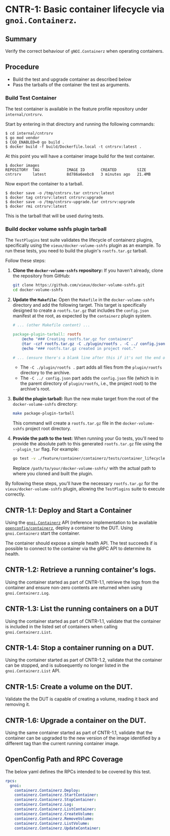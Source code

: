 # CNTR-1: Basic container lifecycle via `gnoi.Containerz`.

## Summary

Verify the correct behaviour of `gNOI.Containerz` when operating containers.

## Procedure

* Build the test and upgrade container as described below
* Pass the tarballs of the container the test as arguments.

### Build Test Container

The test container is available in the feature profile repository under
`internal/cntrsrv`.

Start by entering in that directory and running the following commands:

```shell
$ cd internal/cntrsrv
$ go mod vendor
$ CGO_ENABLED=0 go build .
$ docker build -f build/Dockerfile.local -t cntrsrv:latest .
```

At this point you will have a container image build for the test container.

```shell
$ docker images
REPOSITORY  TAG            IMAGE ID       CREATED         SIZE
cntrsrv     latest         8d786a6eebc8   3 minutes ago   21.4MB
```

Now export the container to a tarball.

```shell
$ docker save -o /tmp/cntrsrv.tar cntrsrv:latest
$ docker tag cntrsrv:latest cntrsrv:upgrade
$ docker save -o /tmp/cntrsrv-upgrade.tar cntrsrv:upgrade
$ docker rmi cntrsrv:latest
```

This is the tarball that will be used during tests.

### Build docker volume sshfs plugin tarball

The `TestPlugins` test suite validates the lifecycle of containerz plugins, specifically using the `vieux/docker-volume-sshfs` plugin as an example. To run these tests, you need to build the plugin's `rootfs.tar.gz` tarball.

Follow these steps:

1.  **Clone the `docker-volume-sshfs` repository:**
    If you haven't already, clone the repository from GitHub:
    ```bash
    git clone https://github.com/vieux/docker-volume-sshfs.git
    cd docker-volume-sshfs
    ```

2.  **Update the `Makefile`:**
    Open the `Makefile` in the `docker-volume-sshfs` directory and add the following target. This target is specifically designed to create a `rootfs.tar.gz` that includes the `config.json` manifest at the root, as expected by the `containerz` plugin system.

    ```makefile
    # ... (other Makefile content) ...

    package-plugin-tarball: rootfs
    	@echo "### Creating rootfs.tar.gz for containerz"
    	@tar -czf rootfs.tar.gz -C ./plugin/rootfs . -C ../ config.json
    	@echo "### rootfs.tar.gz created in project root."

    # ... (ensure there's a blank line after this if it's not the end of the file) ...
    ```
    *   The `-C ./plugin/rootfs .` part adds all files from the `plugin/rootfs` directory to the archive.
    *   The `-C ../ config.json` part adds the `config.json` file (which is in the parent directory of `plugin/rootfs`, i.e., the project root) to the archive's root.

3.  **Build the plugin tarball:**
    Run the new make target from the root of the `docker-volume-sshfs` directory:
    ```bash
    make package-plugin-tarball
    ```
    This command will create a `rootfs.tar.gz` file in the `docker-volume-sshfs` project root directory.

4.  **Provide the path to the test:**
    When running your Go tests, you'll need to provide the absolute path to this generated `rootfs.tar.gz` file using the `--plugin_tar` flag. For example:
    ```bash
    go test -v ./feature/container/containerz/tests/container_lifecycle/... --plugin_tar=/path/to/your/docker-volume-sshfs/rootfs.tar.gz
    ```
    Replace `/path/to/your/docker-volume-sshfs/` with the actual path to where you cloned and built the plugin.

By following these steps, you'll have the necessary `rootfs.tar.gz` for the `vieux/docker-volume-sshfs` plugin, allowing the `TestPlugins` suite to execute correctly.

## CNTR-1.1: Deploy and Start a Container

Using the
[`gnoi.Containerz`](https://github.com/openconfig/gnoi/tree/main/containerz) API
(reference implementation to be available
[`openconfig/containerz`](https://github.com/openconfig/containerz), deploy a
container to the DUT. Using `gnoi.Containerz` start the container.

The container should expose a simple health API. The test succeeds if is
possible to connect to the container via the gRPC API to determine its health.

## CNTR-1.2: Retrieve a running container's logs.

Using the container started as part of CNTR-1.1, retrieve the logs from the
container and ensure non-zero contents are returned when using
`gnoi.Containerz.Log`.

## CNTR-1.3: List the running containers on a DUT

Using the container started as part of CNTR-1.1, validate that the container is
included in the listed set of containers when calling `gnoi.Containerz.List`.

## CNTR-1.4: Stop a container running on a DUT.

Using the container started as part of CNTR-1.2, validate that the container can
be stopped, and is subsequently no longer listed in the `gnoi.Containerz.List`
API.

## CNTR-1.5: Create a volume on the DUT.

Validate the the DUT is capable of creating a volume, reading it back
and removing it. 

## CNTR-1.6: Upgrade a container on the DUT.

Using the same container started as part of CNTR-1.1, validate that the container
can be upgraded to the new version of the image identified by a different tag
than the current running container image. 

## OpenConfig Path and RPC Coverage

The below yaml defines the RPCs intended to be covered by this test.

```yaml
rpcs:
  gnoi:
    containerz.Containerz.Deploy:
    containerz.Containerz.StartContainer:
    containerz.Containerz.StopContainer:
    containerz.Containerz.Log:
    containerz.Containerz.ListContainer:
    containerz.Containerz.CreateVolume:
    containerz.Containerz.RemoveVolume:
    containerz.Containerz.ListVolume:
    containerz.Containerz.UpdateContainer:
```
